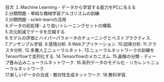 目次
１.Machine Learning - データから学習する能力をPCに与える  
2.分類問題 - 単純な機械学習アルゴリズムの訓練.  
3.分類問題 - scikit-learnの活用  
4.データの前処理- より良いトレーニングセットの構築.  
5.次元削減でデータを圧縮する.  
6.モデルの評価とハイパーパラメータのチューニングとベストプラクティス.  
7.アンサンブル学習. 
8.感情分析. 
9.Webアプリケーション. 
10.回帰分析. 
11.クラスタ分析. 
12.多層人工ニューラルネット. 
13.ニューラルネットワークの訓練をTensorflowで並列化する. 
14.Tensorflowのメカニズム. 
15.画像の分類 - ディープ畳み込みニューラルネットワーク. 
16.系列データのモデル化 - リカレントニューラルネットワーク.  
17.新しいデータの合成 - 敵対性生成ネットワーク. 
18.教科学習. 
